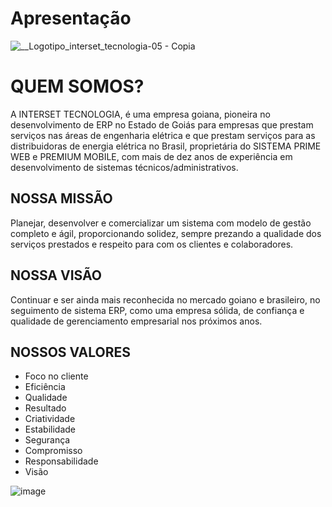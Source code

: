 # Apresentação

![__Logotipo_interset_tecnologia-05 - Copia](https://github.com/user-attachments/assets/3aa902c0-c1d3-47a7-a33d-a06f25bd7e77)

# QUEM SOMOS?
A INTERSET TECNOLOGIA, é uma empresa goiana, pioneira no desenvolvimento de ERP no Estado de Goiás para empresas que prestam serviços nas áreas de engenharia elétrica e que prestam serviços para as distribuidoras de energia elétrica no Brasil, proprietária do SISTEMA PRIME WEB e PREMIUM MOBILE, com mais de dez anos de experiência em desenvolvimento de sistemas técnicos/administrativos.
## NOSSA MISSÃO
Planejar, desenvolver e comercializar um sistema com modelo de gestão completo e ágil, proporcionando solidez, sempre prezando a qualidade dos serviços prestados e respeito para com os clientes e colaboradores.
## NOSSA VISÃO
Continuar e ser ainda mais reconhecida no mercado goiano e brasileiro, no seguimento de sistema ERP, como uma empresa sólida, de confiança e qualidade de gerenciamento empresarial nos próximos anos.
## NOSSOS VALORES
* Foco no cliente
* Eficiência
* Qualidade
* Resultado
* Criatividade
* Estabilidade
* Segurança
* Compromisso
* Responsabilidade
* Visão

![image](https://github.com/user-attachments/assets/94acdb15-cc55-4f0b-b49c-443385e13895)



